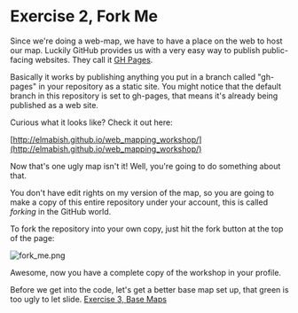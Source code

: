 # Exercise 2, Fork Me

Since we're doing a web-map, we have to have a place on the web to host our map.  Luckily GitHub provides us with a very easy way to publish public-facing websites.  They call it [GH Pages](https://pages.github.com/).

Basically it works by publishing anything you put in a branch called "gh-pages" in your repository as a static site.  You might notice that the default branch in this repository is set to gh-pages, that means it's already being published as a web site.

Curious what it looks like?  Check it out here:

[http://elmabish.github.io/web_mapping_workshop/](http://elmabish.github.io/web_mapping_workshop/)

Now that's one ugly map isn't it!  Well, you're going to do something about that. 

You don't have edit rights on my version of the map, so you are going to make a copy of this entire repository under your account, this is called _forking_ in the GitHub world.

To fork the repository into your own copy, just hit the fork button at the top of the page:

![fork_me.png](/img/fork_me.png)

Awesome, now you have a complete copy of the workshop in your profile.

Before we get into the code, let's get a better base map set up, that green is too ugly to let slide.  [Exercise 3, Base Maps](/exercise3_base_maps.md)
